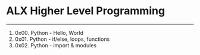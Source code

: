 # ALX Higher Level Programming
---
1. 0x00. Python - Hello, World
2. 0x01. Python - if/else, loops, functions
3. 0x02. Python - import & modules
